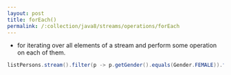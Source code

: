 ```yaml
---
layout: post
title: forEach()
permalink: /:collection/java8/streams/operations/forEach
---
```


* for iterating over all elements of a stream and perform some operation on each of them.

```java
listPersons.stream().filter(p -> p.getGender().equals(Gender.FEMALE)).forEach(System.out::println);
```
